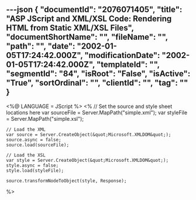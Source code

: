 ---json
{
  "documentId": "2076071405",
  "title": "ASP JScript and XML/XSL Code: Rendering HTML from Static XML/XSL Files",
  "documentShortName": "",
  "fileName": "",
  "path": "",
  "date": "2002-01-05T17:24:42.000Z",
  "modificationDate": "2002-01-05T17:24:42.000Z",
  "templateId": "",
  "segmentId": "84",
  "isRoot": "False",
  "isActive": "True",
  "sortOrdinal": "",
  "clientId": "",
  "tag": ""
}
---

&lt;%@ LANGUAGE = JScript %&gt;
&lt;%
    // Set the source and style sheet locations here
    var sourceFile = Server.MapPath(&quot;simple.xml&quot;);
    var styleFile = Server.MapPath(&quot;simple.xsl&quot;);
  
    // Load the XML 
    var source = Server.CreateObject(&quot;Microsoft.XMLDOM&quot;);
    source.async = false;
    source.load(sourceFile);

    // Load the XSL
    var style = Server.CreateObject(&quot;Microsoft.XMLDOM&quot;);
    style.async = false;
    style.load(styleFile);

    source.transformNodeToObject(style, Response);
%&gt;
